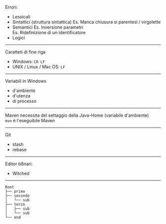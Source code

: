 Errori:
- Lessicali
- Sintattici (struttura sintattica)
Es. Manca chiusura si parentesi / virgolette
- Semantici 
Es. Inversione parametri  
Es. Ridefinizione di un identificatore  
- Logici

---
Caratteti di fine riga
- Windows: `CR LF`
- UNIX / Linux / Mac OS: `LF`

---
Variabili in Windows
- d'ambiente 
- d'utenza
- di processo 

---
Maven necessita del settaggio della Java-Home (variabile d'ambiente)  
`mvn` è l'eseguibile Maven

---
Git
- stash 
- rebase

---
Editor b8nari:
- Witched

---
```dos
Root
├── primo
├── secondo
│   └── sub
├── terzo
│   ├── sub
│   └── sub
└── end
```